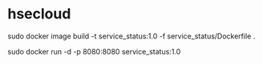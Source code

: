 # hsecloud
sudo docker image build -t service_status:1.0 -f service_status/Dockerfile .

sudo docker run -d -p 8080:8080 service_status:1.0
